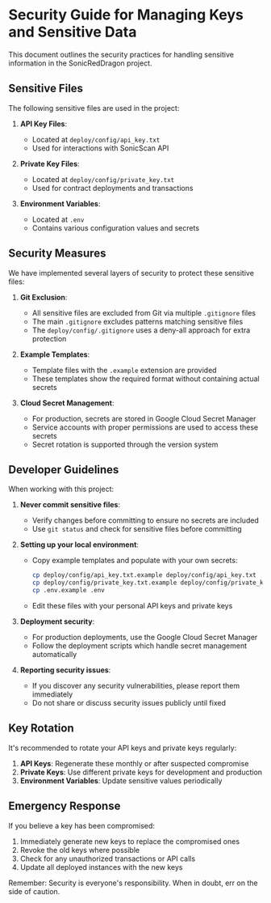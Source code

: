 # Security Guide for Managing Keys and Sensitive Data

This document outlines the security practices for handling sensitive information in the SonicRedDragon project.

## Sensitive Files

The following sensitive files are used in the project:

1. **API Key Files**: 
   - Located at `deploy/config/api_key.txt`
   - Used for interactions with SonicScan API

2. **Private Key Files**:
   - Located at `deploy/config/private_key.txt`
   - Used for contract deployments and transactions

3. **Environment Variables**:
   - Located at `.env`
   - Contains various configuration values and secrets

## Security Measures

We have implemented several layers of security to protect these sensitive files:

1. **Git Exclusion**: 
   - All sensitive files are excluded from Git via multiple `.gitignore` files
   - The main `.gitignore` excludes patterns matching sensitive files
   - The `deploy/config/.gitignore` uses a deny-all approach for extra protection

2. **Example Templates**:
   - Template files with the `.example` extension are provided
   - These templates show the required format without containing actual secrets

3. **Cloud Secret Management**:
   - For production, secrets are stored in Google Cloud Secret Manager
   - Service accounts with proper permissions are used to access these secrets
   - Secret rotation is supported through the version system

## Developer Guidelines

When working with this project:

1. **Never commit sensitive files**:
   - Verify changes before committing to ensure no secrets are included
   - Use `git status` and check for sensitive files before committing

2. **Setting up your local environment**:
   - Copy example templates and populate with your own secrets:
     ```bash
     cp deploy/config/api_key.txt.example deploy/config/api_key.txt
     cp deploy/config/private_key.txt.example deploy/config/private_key.txt
     cp .env.example .env
     ```
   - Edit these files with your personal API keys and private keys

3. **Deployment security**:
   - For production deployments, use the Google Cloud Secret Manager
   - Follow the deployment scripts which handle secret management automatically

4. **Reporting security issues**:
   - If you discover any security vulnerabilities, please report them immediately
   - Do not share or discuss security issues publicly until fixed

## Key Rotation

It's recommended to rotate your API keys and private keys regularly:

1. **API Keys**: Regenerate these monthly or after suspected compromise
2. **Private Keys**: Use different private keys for development and production
3. **Environment Variables**: Update sensitive values periodically

## Emergency Response

If you believe a key has been compromised:

1. Immediately generate new keys to replace the compromised ones
2. Revoke the old keys where possible
3. Check for any unauthorized transactions or API calls
4. Update all deployed instances with the new keys

Remember: Security is everyone's responsibility. When in doubt, err on the side of caution. 